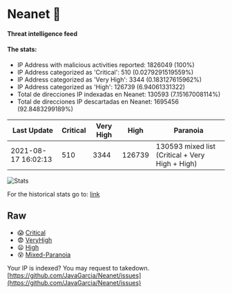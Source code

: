 # Neanet :hocho:
#### Threat intelligence feed
#### The stats:

- IP Address with malicious activities reported: 1826049 (100%)
- IP Address categorized as 'Critical':  510 (0.0279291519559%)
- IP Address categorized as 'Very High':  3344 (0.183127615962%)
- IP Address categorized as 'High':  126739 (6.94061331322)
- Total de direcciones IP indexadas en Neanet:  130593 (7.15167008114%)
- Total de direcciones IP descartadas en Neanet:  1695456 (92.8483299189%)

| Last Update | Critical | Very High | High | Paranoia |
| --- | --- | --- | --- | --- |
| 2021-08-17 16:02:13 | 510 | 3344 | 126739 | 130593 mixed list (Critical + Very High + High)|

![Stats](https://docs.google.com/spreadsheets/d/e/2PACX-1vSnaNMIXVabIpDJjufMlzH7poXnshF3mgd8Is1g9ytUEzVsP5my4Trn8f-xkoLLQ38xpL3HtmUexLo6/pubchart?oid=501124687&format=image)

For the historical stats go to: [link](/stats.csv)
## Raw
- :scream: [Critical](https://raw.githubusercontent.com/JavaGarcia/Neanet/master/blacklists/neanet_critical.txt)
- :fearful: [VeryHigh](https://raw.githubusercontent.com/JavaGarcia/Neanet/master/blacklists/neanet_veryHigh.txtt)
- :frowning: [High](https://raw.githubusercontent.com/JavaGarcia/Neanet/master/blacklists/neanet_high.txt)
- :dizzy_face: [Mixed-Paranoia](https://raw.githubusercontent.com/JavaGarcia/Neanet/master/blacklists/neanet_all.txt)


Your IP is indexed? You may request to takedown. [https://github.com/JavaGarcia/Neanet/issues](https://github.com/JavaGarcia/Neanet/issues)
























































































































































































































































































































































































































































































































































































































































































































































































































































































































































































































































































































































































































































































































































































































































































































































































































































































































































































































































































































































































































































































































































































































































































































































































































































































































































































































































































































































































































































































































































































































































































































































































































































































































































































































































































































































































































































































































































































































































































































































































































































































































































































































































































































































































































































































































































































































































































































































































































































































































































































































































































































































































































































































































































































































































































































































































































































































































































































































































































































































































































































































































































































































































































































































































































































































































































































































































































































































































































































































































































































































































































































































































































































































































































































































































































































































































































































































































































































































































































































































































































































































































































































































































































































































































































